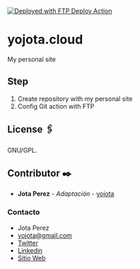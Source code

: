 [<img alt="Deployed with FTP Deploy Action" src="https://img.shields.io/badge/Deployed With-FTP DEPLOY ACTION-%3CCOLOR%3E?style=for-the-badge&color=2b9348">](https://github.com/SamKirkland/FTP-Deploy-Action)

# yojota.cloud
My personal site

## Step

1. Create repository with my personal site
2. Config Git action with FTP


## License 🖇️

GNU/GPL.

## Contributor ✒️

* **Jota Perez** - *Adaptación* - [yojota](http://yojota.cloud)


### Contacto

* Jota Perez
* yojota@gmail.com
* [Twitter](https://twitter.com/yojota)
* [Linkedin](https://www.linkedin.com/in/juan-francisco-perez-b0759632/)
* [Sitio Web](http://yojota.com.ar)
